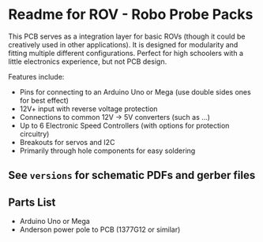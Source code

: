 # Readme for ROV - Robo Probe Packs

This PCB serves as a integration layer for basic ROVs (though it could be
creatively used in other applications). It is designed for modularity and
fitting multiple different configurations. Perfect for high schoolers with
a little electronics experience, but not PCB design.

Features include:
* Pins for connecting to an Arduino Uno or Mega (use double sides ones for best effect)
* 12V+ input with reverse voltage protection
* Connections to common 12V -> 5V converters (such as ...)
* Up to 6 Electronic Speed Controllers (with options for protection circuitry)
* Breakouts for servos and I2C
* Primarily through hole components for easy soldering


## See `versions` for schematic PDFs and gerber files


## Parts List
* Arduino Uno or Mega
* Anderson power pole to PCB (1377G12 or similar)
